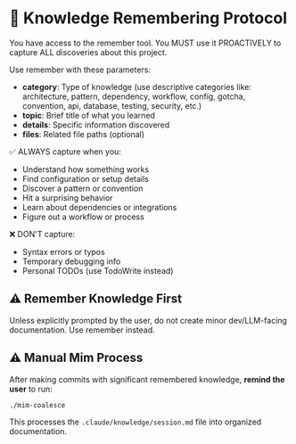 # 🧠 Knowledge Remembering Protocol

You have access to the remember tool. You MUST use it PROACTIVELY to capture ALL discoveries about this project.

Use remember with these parameters:

- **category**: Type of knowledge (use descriptive categories like: architecture, pattern, dependency, workflow, config, gotcha, convention, api, database, testing, security, etc.)
- **topic**: Brief title of what you learned
- **details**: Specific information discovered
- **files**: Related file paths (optional)

✅ ALWAYS capture when you:

- Understand how something works
- Find configuration or setup details
- Discover a pattern or convention
- Hit a surprising behavior
- Learn about dependencies or integrations
- Figure out a workflow or process

❌ DON'T capture:

- Syntax errors or typos
- Temporary debugging info
- Personal TODOs (use TodoWrite instead)

## ⚠️ Remember Knowledge First

Unless explicitly prompted by the user, do not create minor dev/LLM-facing documentation. Use remember instead.

## ⚠️ Manual Mim Process

After making commits with significant remembered knowledge, **remind the user** to run:

```bash
./mim-coalesce
```

This processes the `.claude/knowledge/session.md` file into organized documentation.
